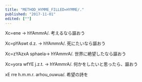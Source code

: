 ```yaml
---
title: "METHOD_HYMME_FILLED=HYMME/."
published: "2017-11-01"
edited: [""]
---
```


Xc=ene -> hYAmmrA/.
考えるなら謳おう

Xc=pYAswt d.z. -> hYAmmrA/.
死にたいなら謳おう

Xc=zYAzxA sphaela-> hYAmmrA/.
世界に絶望したなら謳おう

Xc=yora wfYE j.z.t. -> hYAmmrA/.
何かをしたいと思ったら、謳おう

xE rre h.m.m.r. arhou_ouwua/.
希望の詩を
